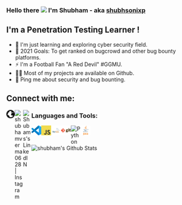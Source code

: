 ### Hello there <img src="https://media.giphy.com/media/hvRJCLFzcasrR4ia7z/giphy.gif" width="25px"> I'm Shubham - aka [shubhsonixp][website] 
## I'm a Penetration Testing Learner !
- 🌱 I'm just learning and exploring cyber security field. 
- 🥅 2021 Goals: To get ranked on bugcrowd and other bug bounty platforms.
- ⚡ I'm a Football Fan "A Red Devil" #GGMU.
- 👨‍💻 Most of my projects are available on Github.
- 💬 Ping me about security and bug bounting. 

## Connect with me:

[<img align="left" alt="Github" width="22px" src="https://raw.githubusercontent.com/iconic/open-iconic/master/svg/globe.svg" />][website]

[<img align="left" alt="shubhamverma0628 | Instagram" width="22px" src="https://cdn.jsdelivr.net/npm/simple-icons@v3/icons/instagram.svg" />][instagram]

<a target="_blank" href="https://www.linkedin.com/in/shubhamverma0628/">
  <img align="left" alt="Shubams's LinkedIN" width="22px" src="https://raw.githubusercontent.com/peterthehan/peterthehan/master/assets/linkedin.svg" />
</a>

### Languages and Tools:

<img align="left" alt="Visual Studio Code" width="26px" src="https://raw.githubusercontent.com/github/explore/80688e429a7d4ef2fca1e82350fe8e3517d3494d/topics/visual-studio-code/visual-studio-code.png" />
<img align="left" alt="JavaScript" width="26px" src="https://raw.githubusercontent.com/github/explore/80688e429a7d4ef2fca1e82350fe8e3517d3494d/topics/javascript/javascript.png" />
<img align="left" alt="MySQL" width="26px" src="https://raw.githubusercontent.com/github/explore/80688e429a7d4ef2fca1e82350fe8e3517d3494d/topics/mysql/mysql.png" />
<img align="left" alt="Git" width="26px" src="https://raw.githubusercontent.com/github/explore/80688e429a7d4ef2fca1e82350fe8e3517d3494d/topics/git/git.png" />
<img align="left" alt="Python" width="26px" src="https://user-images.githubusercontent.com/65407916/90123936-38187980-dd7d-11ea-904d-68d91a47170f.jpg" />
<img align="left" alt="Java" width="26px" src="https://raw.githubusercontent.com/github/explore/80688e429a7d4ef2fca1e82350fe8e3517d3494d/topics/java/java.png" />

<br />
<br />
<br />

<img align="left" alt="shubham's Github Stats" src="https://github-readme-stats.vercel.app/api?username=shubhsonixp&show_icons=true&hide_border=true&theme=tokyonight" />

[website]: https://github.com/shubhsonixp
[instagram]: https://www.instagram.com/shubhamverma0628/
